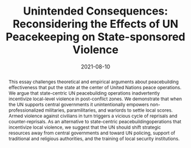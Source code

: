 ---
title: "Unintended Consequences: Reconsidering the Effects of UN Peacekeeping on State-sponsored Violence"
collection: research
date: 2021-08-10
paperurl: 'https://osf.io/8h6fs/'
image: /assets/images/research/unintended-consequences.png
abstract: 'This essay challenges theoretical and empirical arguments about peacebuilding effectiveness that put the state at the center of United Nations peace operations. We argue that state-centric UN peacebuilding operations inadvertently incentivize local-level violence in post-conflict zones. We demonstrate that when the UN supports central governments it unintentionally empowers non-professionalized militaries, paramilitaries, and warlords to settle local scores. Armed violence against civilians in turn triggers a vicious cycle of reprisals and counter-reprisals. As an alternative to state-centric peacebuildingoperations that incentivize local violence, we suggest that the UN should shift strategic resources away from central governments and toward UN policing, support of traditional and religious authorities, and the training of local security institutions.'
citation: 'Nomikos, William G. and Danielle Villa. 2021. &quot;Unintended Consequences: Reconsidering the Effects of UN Peacekeeping on State-sponsored Violence.&quot;'
---